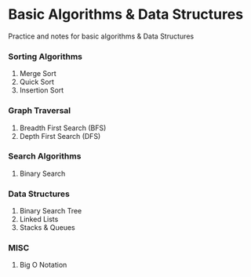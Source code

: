 # Basic Algorithms & Data Structures

Practice and notes for basic algorithms & Data Structures

### Sorting Algorithms
1. Merge Sort
2. Quick Sort
3. Insertion Sort

### Graph Traversal
1. Breadth First Search (BFS)
2. Depth First Search (DFS)

### Search Algorithms
1. Binary Search

### Data Structures 
1. Binary Search Tree
2. Linked Lists
3. Stacks & Queues

### MISC
1. Big O Notation
